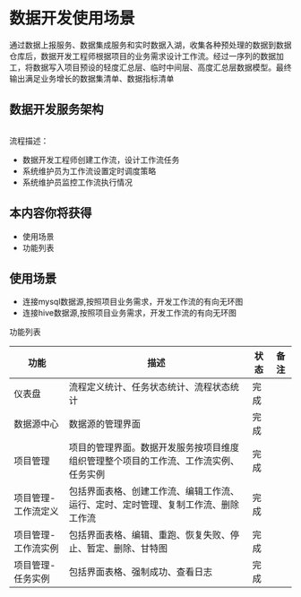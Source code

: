 # 数据开发使用场景

通过数据上报服务、数据集成服务和实时数据入湖，收集各种预处理的数据到数据仓库后，数据开发工程师根据项目的业务需求设计工作流。经过一序列的数据加工，将数据写入项目预设的轻度汇总层、临时中间层、高度汇总层数据模型。最终输出满足业务增长的数据集清单、数据指标清单

## 数据开发服务架构

<img :src="$withBase('/operation/datadev_1.png')">

流程描述：

- 数据开发工程师创建工作流，设计工作流任务
- 系统维护员为工作流设置定时调度策略
- 系统维护员监控工作流执行情况

## 本内容你将获得

- 使用场景
- 功能列表

## 使用场景

- 连接mysql数据源,按照项目业务需求，开发工作流的有向无环图
- 连接hive数据源,按照项目业务需求，开发工作流的有向无环图

功能列表

| **功能**            | **描述**                                                     | **状态** | **备注** |
| ------------------- | ------------------------------------------------------------ | -------- | -------- |
| 仪表盘              | 流程定义统计、任务状态统计、流程状态统计                     | 完成     |          |
| 数据源中心          | 数据源的管理界面                                             | 完成     |          |
| 项目管理            | 项目的管理界面。数据开发服务按项目维度组织管理整个项目的工作流、工作流实例、任务实例 | 完成     |          |
| 项目管理-工作流定义 | 包括界面表格、创建工作流、编辑工作流、运行、定时、定时管理、复制工作流、删除工作流 | 完成     |          |
| 项目管理-工作流实例 | 包括界面表格、编辑、重跑、恢复失败、停止、暂定、删除、甘特图 | 完成     |          |
| 项目管理-任务实例   | 包括界面表格、强制成功、查看日志                             | 完成     |          |

